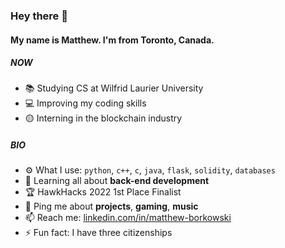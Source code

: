 ### Hey there 👋

#### My name is Matthew. I'm from Toronto, Canada.

##### NOW

-   📚 Studying CS at Wilfrid Laurier University
-   💻 Improving my coding skills
-   🟡 Interning in the blockchain industry

##### BIO

-   ⚙️ What I use: `python`, `c++`, `c`, `java`, `flask`, `solidity`, `databases`
-   🌱 Learning all about **back-end development**
-   🏆 HawkHacks 2022 1st Place Finalist
-   💬 Ping me about **projects**, **gaming**, **music**
-   📫 Reach me: [linkedin.com/in/matthew-borkowski](https://www.linkedin.com/in/matthew-borkowski-b8b8bb178/)
-   ⚡️ Fun fact: I have three citizenships
